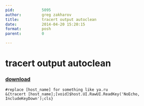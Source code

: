 ```yaml
---
pid:            5095
author:         greg zakharov
title:          tracert output autoclean
date:           2014-04-20 15:20:15
format:         posh
parent:         0

---
```


# tracert output autoclean

### [download](Scripts\5095.ps1)



```posh
#replace [host_name] for something like ya.ru
&{tracert [host_name];[void]$host.UI.RawUI.ReadKey('NoEcho, IncludeKeyDown');cls}
```
